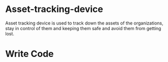 # Asset-tracking-device
Asset tracking device is used to track down the assets of the organizations, stay in control of them and keeping them safe and avoid them from getting lost.
# Write Code
